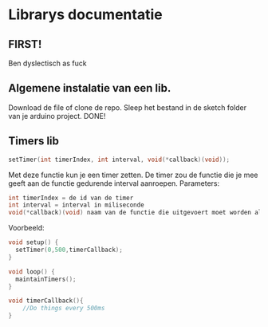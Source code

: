 # Librarys documentatie
## FIRST!
Ben dyslectisch as fuck

## Algemene instalatie van een lib. 
Download de file of clone de repo.
Sleep het bestand in de sketch folder van je arduino project.
DONE!

## Timers lib
````C
setTimer(int timerIndex, int interval, void(*callback)(void));
````
Met deze functie kun je een timer zetten. 
De timer zou de functie die je mee geeft aan de functie gedurende interval aanroepen.
Parameters:
````C
int timerIndex = de id van de timer
int interval = interval in miliseconde
void(*callback)(void) naam van de functie die uitgevoert moet worden als de timer klaar is
```` 
Voorbeeld:
````C
void setup() {
  setTimer(0,500,timerCallback);
}

void loop() {
  maintainTimers();
}

void timerCallback(){
    //Do things every 500ms
}
````